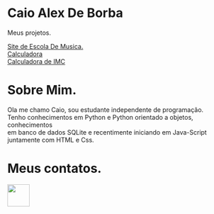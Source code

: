
<html lang="pt-BR">
<head>
    <meta charset="UTF-8">
    <meta http-equiv="X-UA-Compatible" content="IE=edge">
    <meta name="viewport" content="width=device-width, initial-scale=1.0">
   
</head>
<body background="black" color="white">
    <h1>Caio Alex De Borba</h1>
    <p>Meus projetos.</p>
    <a href="https://github.com/lemorryjoy/lemorryjoy.github.io/blob/main/musica/escola.html">Site de Escola De Musica.</a><br>
    <a href="https://github.com/lemorryjoy/lemorryjoy.github.io/blob/main/calculadora/calculadora.html">Calculadora</a><br>
    <a href="https://github.com/lemorryjoy/lemorryjoy.github.io/blob/main/imc/imc.html">Calculadora de IMC</a>
    <h1>Sobre Mim.</h1>
    <p>Ola me chamo Caio, sou estudante independente
        de programação.<br>
        Tenho conhecimentos em Python e Python orientado
        a objetos, conhecimentos<br> em banco de dados SQLite
        e recentimente iniciando em Java-Script juntamente
        com HTML e Css.
    </p>
    <h1>Meus contatos.</h1>
    <a href="https://wa.me/5547992824501" target="_blank"><img 
        src="https://github.com/lemorryjoy/lemorryjoy.github.io/blob/main/musica/zap.png" 
        width="50" height="50"></a>
        
</body>

